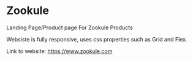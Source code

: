 # Zookule

Landing Page/Product page For Zookule Products

Websiste is fully responsive, uses css properties such as Grid and Flex.

Link to website:
https://www.zookule.com
